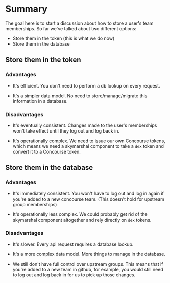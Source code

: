 # Summary

The goal here is to start a discussion about how to store a user's team memberships. So far we've talked about two different options:

- Store them in the token (this is what we do now)
- Store them in the database


## Store them in the token

### Advantages

- It's efficient. You don't need to perform a db lookup on every request.

- It's a simpler data model. No need to store/manage/migrate this information in a database.


### Disadvantages

- It's eventually consistent. Changes made to the user's memberships won't take effect until they log out and log back in.

- It's operationally complex. We need to issue our own Concourse tokens, which means we need a skymarshal component to take a `dex` token and convert it to a Concourse token.


## Store them in the database

### Advantages 

- It's immediately consistent. You won't have to log out and log in again if you're added to a new concourse team. (This doesn't hold for upstream group memberships)

- It's operationally less complex. We could probably get rid of the skymarshal component altogether and rely directly on `dex` tokens.


### Disadvantages

- It's slower. Every api request requires a database lookup.

- It's a more complex data model. More things to manage in the database.

- We still don't have full control over upstream groups. This means that if you're added to a new team in github, for example, you would still need to log out and log back in for us to pick up those changes.
